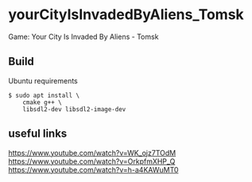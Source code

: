 # yourCityIsInvadedByAliens_Tomsk

Game: Your City Is Invaded By Aliens - Tomsk

## Build

Ubuntu requirements 

```
$ sudo apt install \
    cmake g++ \
    libsdl2-dev libsdl2-image-dev
```

## useful links

https://www.youtube.com/watch?v=WK_ojz7TOdM
https://www.youtube.com/watch?v=OrkpfmXHP_Q
https://www.youtube.com/watch?v=h-a4KAWuMT0